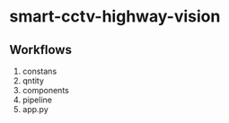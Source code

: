 # smart-cctv-highway-vision

## Workflows

1. constans
2. qntity
3. components
4. pipeline
5. app.py